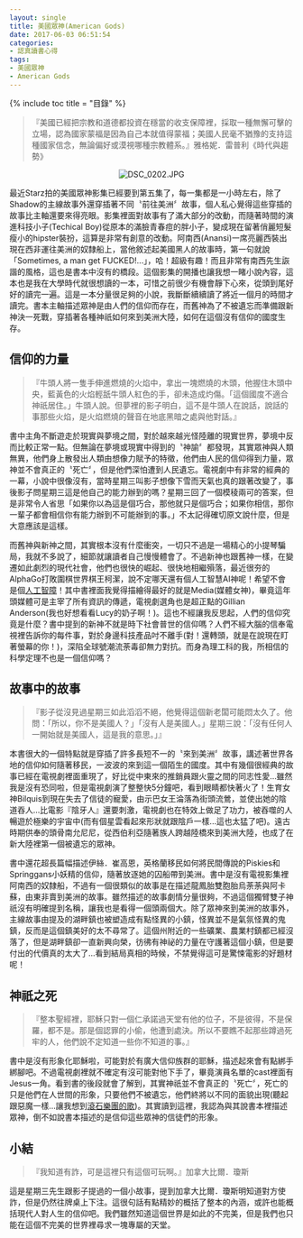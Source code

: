 ```yaml
---
layout: single
title: 美國眾神(American Gods)
date: 2017-06-03 06:51:54
categories:
- 認真讀書心得
tags:
- 美國眾神
- American Gods
---
```


{% include toc title = "目錄" %}

>『美國已經把宗教和道德都投資在穩當的收支保障裡，採取一種無懈可擊的立場，認為國家蒙福是因為自己本就值得蒙福；美國人民毫不猶豫的支持這種國家信念，無論偏好或漠視哪種宗教體系。』雅格妮．雷普利《時代與趨勢》

<p style="text-align:center"><img alt="DSC_0202.JPG" src="https://pic.pimg.tw/kwbuster/1496472652-1422765359_n.jpg?v=1496472658" title="DSC_0202.JPG"></p>

最近Starz拍的美國眾神影集已經要到第五集了，每一集都是一小時左右，除了Shadow的主線故事外還穿插著不同〝前往美洲〞故事，個人私心覺得這些穿插的故事比主軸還要來得亮眼。影集裡面對故事有了滿大部分的改動，而隨著時間的演進科技小子(Techical Boy)從原本的滿臉青春痘的胖小子，變成現在留著俏麗短髮瘦小的hipster裝扮，這算是非常有創意的改動。阿南西(Anansi)一席亮麗西裝出現在西非運往美洲的奴隸船上，當他敘述起美國黑人的故事時，第一句就說「Sometimes, a man get FUCKED!...」，哈！超級有趣！而且非常有南西先生詼諧的風格，這也是書本中沒有的橋段。這個影集的開播也讓我想一睹小說內容，這本也是我在大學時代就很想讀的一本，可惜之前很少有機會靜下心來，從頭到尾好好的讀完一遍。這是一本分量很足夠的小說，我斷斷續續讀了將近一個月的時間才讀完。書本主軸描述眾神是由人們的信仰而存在，而舊神為了不被遺忘而準備跟新神決一死戰，穿插著各種神祇如何來到美洲大陸，如何在這個沒有信仰的國度生存。

## 信仰的力量
>『牛頭人將一隻手伸進燃燒的火焰中，拿出一塊燃燒的木頭，他握住木頭中央，藍黃色的火焰輕舐牛頭人紅色的手，卻未造成灼傷。「這個國度不適合神祇居住。」牛頭人說。但夢裡的影子明白，這不是牛頭人在說話，說話的事那些火焰，是火焰燃燒的聲音在地底黑暗之處與他對話。』

書中主角不斷遊走於現實與夢境之間，對於越來越光怪陸離的現實世界，夢境中反而比較正常一點。但無論在夢境或現實中得到的〝神諭〞都發現，其實眾神與人類無異，他們身上散發出人類由想像力賦予的特徵，他們由人民的信仰得到力量，眾神並不會真正的〝死亡〞，但是他們深怕遭到人民遺忘。電視劇中有非常的經典的一幕，小說中很像沒有，當時星期三叫影子想像下雪而天氣也真的跟著改變了，事後影子問星期三這是他自己的能力辦到的嗎？星期三回了一個模稜兩可的答案，但是非常令人省思「如果你以為這是個巧合，那他就只是個巧合；如果你相信，那你一輩子都會相信你有能力辦到不可能辦到的事。」不太記得確切原文說什麼，但是大意應該是這樣。

而舊神與新神之間，其實根本沒有什麼衝突，一切只不過是一場精心的小提琴騙局，我就不多說了，細節就讓讀者自己慢慢體會了。不過新神也跟舊神一樣，在變遷如此劇烈的現代社會，他們也很快的崛起、很快地相繼殞落，最近很夯的AlphaGo打敗圍棋世界棋王柯潔，說不定哪天還有個人工智慧AI神呢！希望不會是個<a href="https://www.youtube.com/channel/UC4YaOt1yT-ZeyB0OmxHgolA">人工智障</a>！其中書裡面我覺得描繪得最好的就是Media(媒體女神)，畢竟這年頭媒體可是主宰了所有資訊的傳遞，電視劇選角也是超正點的Gillian Anderson(我也好想看看Lucy的奶子啊！)。這也不經讓我反思起，人們的信仰究竟是什麼？書中提到的新神不就是時下社會普世的信仰嗎？人們不經大腦的信奉電視裡告訴你的每件事，對於身邊科技產品吋不離手(對！還轉頭，就是在說現在盯著螢幕的你！)，深陷全球號潮流荼毒卻無力對抗。而身為理工科的我，所相信的科學定理不也是一個信仰嗎？

## 故事中的故事
>『影子從沒見過星期三如此滔滔不絕，他覺得這個新老闆可能悶太久了。他問：「所以，你不是美國人？」「沒有人是美國人。」星期三說：「沒有任何人一開始就是美國人，這是我的意思。」』

本書很大的一個特點就是穿插了許多長短不一的〝來到美洲〞故事，講述著世界各地的信仰如何隨著移民，一波波的來到這一個陌生的國度。其中有幾個很經典的故事已經在電視劇裡面重現了，好比從中東來的推銷員跟火靈之間的同志性愛...雖然我是沒有恐同啦，但是電視劇演了整整快5分鐘吧，看到眼睛都快著火了！生育女神Bilquis到現在失去了信徒的寵愛，由示巴女王淪落為街頭流鶯，並使出她的陰道吞人...比電影『陰牙人』還要刺激，電視劇也在特效上做足了功力，被吞噬的人暢遊於極樂的宇宙中(而有個星雲看起來形狀就跟陰戶一樣...這也太猛了吧)。遠古時期供奉的頭骨南允尼尼，從西伯利亞隨著族人跨越陸橋來到美洲大陸，也成了在新大陸裡第一個被遺忘的眾神。

書中還花超長篇幅描述伊絲．崔高恩，英格蘭移民如何將民間傳說的Piskies和Springgans小妖精的信仰，隨著放逐她的囚船帶到美洲。書中是沒有電視影集裡阿南西的奴隸船，不過有一個很類似的故事是在描述龍鳳胎雙胞胎烏荼荼與阿卡蘇，由東非賣到美洲的故事。雖然描述的故事劇情分量很夠，不過這個獨臂雙子神祇沒有明確提到名稱，讓我也是看得一個頭兩個大。除了眾神來到美洲的故事外，主線故事由提及的湖畔鎮也被塑造成有點怪異的小鎮，怪異並不是氣氛怪異的鬼鎮，反而是這個鎮美好的太不尋常了。這個州附近的一些礦業、農業村鎮都已經沒落了，但是湖畔鎮卻一直新興向榮，彷彿有神祕的力量在守護著這個小鎮，但是要付出的代價真的太大了...看到結局真相的時候，不禁覺得這可是驚悚電影的好題材呢！

## 神祇之死
>『整本聖經裡，耶穌只對一個仁承諾過天堂有他的位子，不是彼得，不是保羅，都不是。那是個認罪的小偷，他遭到處決。所以不要瞧不起那些蹲過死牢的人，他們說不定知道一些你不知道的事。』

書中是沒有形象化耶穌啦，可能對於有廣大信仰族群的耶穌，描述起來會有點綁手綁腳吧。不過電視劇裡就不確定有沒可能對他下手了，畢竟演員名單的cast裡面有Jesus一角。看到書的後段就會了解到，其實神祇並不會真正的〝死亡〞，死亡的只是他們在人世間的形象，只要他們不被遺忘，他們終將以不同的面貌出現(聽起跟惡魔一樣...讓我想到<a href="https://www.youtube.com/watch?v=ZRXGsPBUV5g">滾石樂團的歌</a>)。其實讀到這裡，我認為與其說書本裡描述眾神，倒不如說書本描述的是信仰這些眾神的信徒們的形象。

## 小結
>『我知道有詐，可是這裡只有這個可玩啊。』加拿大比爾．瓊斯

這是星期三先生跟影子提過的一個小故事，提到加拿大比爾．瓊斯明知道對方使詐，但是仍然往牌桌上下注。這很句話有點精妙的概括了整本的內涵，或許也能概括現代人對人生的信仰吧。我們雖然知道這個世界是如此的不完美，但是我們也只能在這個不完美的世界裡尋求一塊專屬的天堂。

